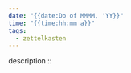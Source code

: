```yaml
---
date: "{{date:Do of MMMM, 'YY}}"
time: "{{time:hh:mm a}}"
tags:
  - zettelkasten
---
```

description :: 